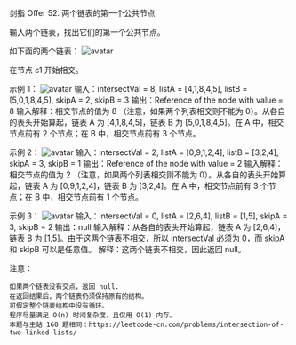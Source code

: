 剑指 Offer 52. 两个链表的第一个公共节点

输入两个链表，找出它们的第一个公共节点。

如下面的两个链表：
![avatar](https://assets.leetcode-cn.com/aliyun-lc-upload/uploads/2018/12/14/160_statement.png)

在节点 c1 开始相交。

 

示例 1：
![avatar](https://assets.leetcode.com/uploads/2018/12/13/160_example_1.png)
输入：intersectVal = 8, listA = [4,1,8,4,5], listB = [5,0,1,8,4,5], skipA = 2, skipB = 3
输出：Reference of the node with value = 8
输入解释：相交节点的值为 8 （注意，如果两个列表相交则不能为 0）。从各自的表头开始算起，链表 A 为 [4,1,8,4,5]，链表 B 为 [5,0,1,8,4,5]。在 A 中，相交节点前有 2 个节点；在 B 中，相交节点前有 3 个节点。

 

示例 2：
![avatar](https://assets.leetcode.com/uploads/2018/12/13/160_example_2.png)
输入：intersectVal = 2, listA = [0,9,1,2,4], listB = [3,2,4], skipA = 3, skipB = 1
输出：Reference of the node with value = 2
输入解释：相交节点的值为 2 （注意，如果两个列表相交则不能为 0）。从各自的表头开始算起，链表 A 为 [0,9,1,2,4]，链表 B 为 [3,2,4]。在 A 中，相交节点前有 3 个节点；在 B 中，相交节点前有 1 个节点。

 

示例 3：
![avatar](https://assets.leetcode.com/uploads/2018/12/13/160_example_3.png)
输入：intersectVal = 0, listA = [2,6,4], listB = [1,5], skipA = 3, skipB = 2
输出：null
输入解释：从各自的表头开始算起，链表 A 为 [2,6,4]，链表 B 为 [1,5]。由于这两个链表不相交，所以 intersectVal 必须为 0，而 skipA 和 skipB 可以是任意值。
解释：这两个链表不相交，因此返回 null。

 

注意：

    如果两个链表没有交点，返回 null.
    在返回结果后，两个链表仍须保持原有的结构。
    可假定整个链表结构中没有循环。
    程序尽量满足 O(n) 时间复杂度，且仅用 O(1) 内存。
    本题与主站 160 题相同：https://leetcode-cn.com/problems/intersection-of-two-linked-lists/

